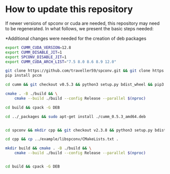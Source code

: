 
# How to update this repository

If newer versions of spconv or cuda are needed, this repository may need to be regenerated.
In what follows, we present the basic steps needed:

*Additional changes were needed for the creation of deb packages

```bash
export CUMM_CUDA_VERSION=12.8
export CUMM_DISABLE_JIT=1
export SPCONV_DISABLE_JIT=1
export CUMM_CUDA_ARCH_LIST="7.5 8.0 8.6 8.9 12.0"

git clone https://github.com/traveller59/spconv.git && git clone https://github.com/FindDefinition/cumm
pip install pccm

cd cumm && git checkout v0.5.3 && python3 setup.py bdist_wheel && pip3 install dist/cumm_cu123-0.5.3-cp310-cp310-linux_x86_64.whl

cmake . -B ./build && \
    cmake --build ./build --config Release --parallel $(nproc)

cd build && cpack -G DEB

cd ../_packages && sudo apt-get install ./cumm_0.5.3_amd64.deb  


cd spconv && mkdir cpp && git checkout v2.3.8 && python3 setup.py bdist_wheel && python3 -m spconv.gencode --include=./cpp/include --src=./cpp/src  --inference_only=True

cd cpp && cp ../example/libspconv/CMakeLists.txt .

mkdir build && cmake . -B ./build && \
    cmake --build ./build --config Release --parallel $(nproc)


cd build && cpack -G DEB
```